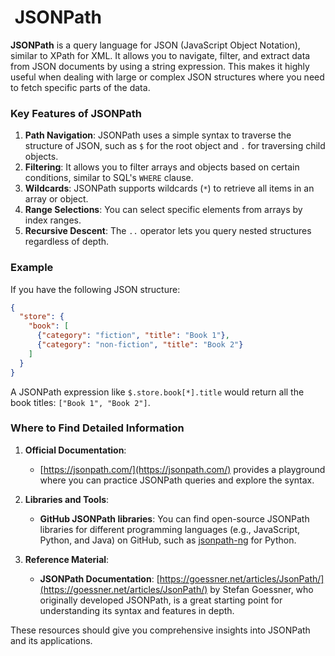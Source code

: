 #  JSONPath

**JSONPath** is a query language for JSON (JavaScript Object Notation), similar to XPath for XML. It allows you to navigate, filter, and extract data from JSON documents by using a string expression. This makes it highly useful when dealing with large or complex JSON structures where you need to fetch specific parts of the data.

### Key Features of JSONPath

1. **Path Navigation**: JSONPath uses a simple syntax to traverse the structure of JSON, such as `$` for the root object and `.` for traversing child objects.
2. **Filtering**: It allows you to filter arrays and objects based on certain conditions, similar to SQL's `WHERE` clause.
3. **Wildcards**: JSONPath supports wildcards (`*`) to retrieve all items in an array or object.
4. **Range Selections**: You can select specific elements from arrays by index ranges.
5. **Recursive Descent**: The `..` operator lets you query nested structures regardless of depth.

### Example

If you have the following JSON structure:

```json
{
  "store": {
    "book": [
      {"category": "fiction", "title": "Book 1"},
      {"category": "non-fiction", "title": "Book 2"}
    ]
  }
}
```

A JSONPath expression like `$.store.book[*].title` would return all the book titles: `["Book 1", "Book 2"]`.

### Where to Find Detailed Information

1. **Official Documentation**:
   - [https://jsonpath.com/](https://jsonpath.com/) provides a playground where you can practice JSONPath queries and explore the syntax.

2. **Libraries and Tools**:
   - **GitHub JSONPath libraries**: You can find open-source JSONPath libraries for different programming languages (e.g., JavaScript, Python, and Java) on GitHub, such as [jsonpath-ng](https://github.com/h2non/jsonpath-ng) for Python.

3. **Reference Material**:
   - **JSONPath Documentation**: [https://goessner.net/articles/JsonPath/](https://goessner.net/articles/JsonPath/) by Stefan Goessner, who originally developed JSONPath, is a great starting point for understanding its syntax and features in depth.

These resources should give you comprehensive insights into JSONPath and its applications.
